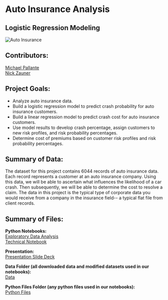 # Auto Insurance Analysis
## Logistic Regression Modeling

![Auto Insurance](https://media1.tenor.com/images/78ff645a5833cec20d1b5585b85d10fc/tenor.gif?itemid=11568999)

## Contributors: 

[Michael Pallante](https://github.com/michaelpallante)
<br>
[Nick Zauner](https://github.com/nzauner)

## Project Goals:

- Analyze auto insurance data.
- Build a logistic regression model to predict crash probability for auto insurance customers.
- Build a linear regression model to predict crash cost for auto insurance customers.
- Use model results to develop crash percentage, assign customers to new risk profiles, and risk probability percentages.
- Determine cost of premiums based on customer risk profiles and risk probability percentages.

## Summary of Data:

The dataset for this project contains 6044 records of auto insurance data. Each record
represents a customer at an auto insurance company. Using this data, we will be able to ascertain what
influences the likelihood of a car crash. Then subsequently, we will be able to determine the cost to resolve a claim. The data in this project is the typical type of corporate data you would receive from a company in the insurance field-- a typical flat file from client records.

## Summary of Files:

**Python Notebooks:**
<br>
[Exploratory Data Analysis](https://github.com/nzauner/Auto_Insurance/blob/master/notebooks/auto_insurance_eda.ipynb)
<br>
[Technical Notebook](https://github.com/nzauner/Auto_Insurance/blob/master/notebooks/auto_insurance_technical_notebook.ipynb)

**Presentation:**
<br>
[Presentation Slide Deck](https://prezi.com/view/1bE0LMc8xoJqwupO7EOy/)


**Data Folder (all downloaded data and modified datasets used in our notebooks):**
<br>
[Data](https://github.com/nzauner/Auto_Insurance/tree/master/data)

**Python Files Folder (any python files used in our notebooks):**
<br>
[Python Files](https://github.com/nzauner/Auto_Insurance/tree/master/python_files)
